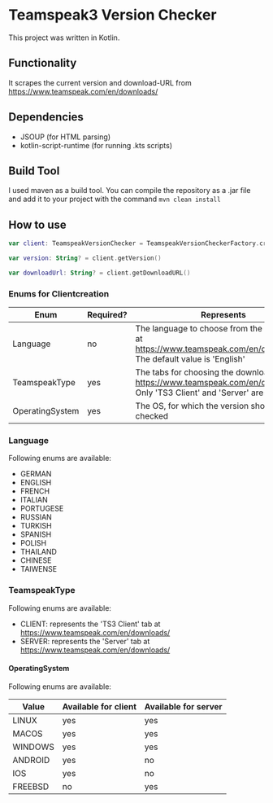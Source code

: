 # Teamspeak3 Version Checker

This project was written in Kotlin.

## Functionality

It scrapes the current version and download-URL from https://www.teamspeak.com/en/downloads/

## Dependencies

* JSOUP (for HTML parsing)
* kotlin-script-runtime (for running .kts scripts) 

## Build Tool

I used maven as a build tool. You can compile the repository as a .jar file and add it to your project with the command
`mvn clean install`

## How to use

```kotlin
var client: TeamspeakVersionChecker = TeamspeakVersionCheckerFactory.create(OperatingSystem.LINUX, TeamspeakType.CLIENT)

var version: String? = client.getVersion()

var downloadUrl: String? = client.getDownloadURL()
```

### Enums for Clientcreation

Enum | Required? | Represents
---- | --------- | ----------
Language | no | The language to choose from the dropdown at https://www.teamspeak.com/en/downloads/. The default value is 'English'
TeamspeakType | yes | The tabs for choosing the download (see: https://www.teamspeak.com/en/downloads/). Only 'TS3 Client' and 'Server' are supported
OperatingSystem | yes | The OS, for which the version should be checked

### Language

Following enums are available:

* GERMAN
* ENGLISH
* FRENCH
* ITALIAN
* PORTUGESE
* RUSSIAN
* TURKISH
* SPANISH
* POLISH
* THAILAND
* CHINESE
* TAIWENSE

### TeamspeakType

Following enums are available:

* CLIENT: represents the 'TS3 Client' tab at https://www.teamspeak.com/en/downloads/
* SERVER: represents the 'Server' tab at https://www.teamspeak.com/en/downloads/

#### OperatingSystem

Following enums are available:

Value | Available for client | Available for server
----- | -------------------- | --------------------
LINUX | yes | yes
MACOS | yes | yes
WINDOWS | yes | yes
ANDROID | yes | no
IOS | yes | no
FREEBSD | no | yes
